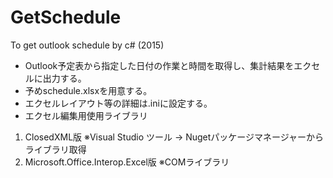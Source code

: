 # GetSchedule
To get outlook schedule by c# (2015)

- Outlook予定表から指定した日付の作業と時間を取得し、集計結果をエクセルに出力する。<br>
- 予めschedule.xlsxを用意する。<br>
- エクセルレイアウト等の詳細は.iniに設定する。
- エクセル編集用使用ライブラリ
1. ClosedXML版
   ※Visual Studio ツール → Nugetパッケージマネージャーからライブラリ取得
2. Microsoft.Office.Interop.Excel版
   ※COMライブラリ
